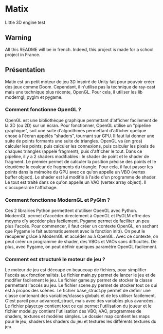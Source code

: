 # Matix
Little 3D engine test
## Warning
All this README will be in french. Indeed, this project is made for a school project in France.
## Présentation
Matix est un petit moteur de jeu 3D inspiré de Unity fait pour pouvoir créer des jeux comme Doom.
Cependant, il n'utilise pas la technique de ray-cast mais une technique plus récente, OpenGL.
Pour cela, il utiliser les lib moderngl, pyglm et pygame.
### Comment fonctionne OpenGL ?
OpenGL est une bibliothèque graphique permettant d'afficher facilement de la 3D (ou 2D) sur un écran. Pour fonctionner, OpenGL utilise un "pipeline graphique", soit une suite d'algorithmes permettant d'afficher quelque chose à l'écran appelés "shaders", tournant sur GPU. Il faut lui donner une suite de points formants une suite de triangles. OpenGL va (en gros) calculer les points, puis calculer les connexions, puis calculer les pixels de chaques triangles (appelé fragment), puis d'afficher le tout. Dans ce pipeline, il y a 2 shaders modifiables : le shader de point et le shader de fragment. Le premier permet de calculer la position précise des points et le deuxième la couleur de fragments du triangle. Pour cela, il faut passer les points dans la mémoire du GPU avec ce qu'on appelle un VBO (vertex buffer object). Le shader est lui modifié à l'aide d'un programme de shader. Le tout est traité dans ce qu'on appelle un VAO (vertex array object). Il s'occupera de l'affichage.
### Comment fonctionne ModernGL et PyGlm ?
Ces 2 librairies Python permettent d'utiliser OpenGL avec Python. ModernGL permet d'accéder directement à OpenGL et PyGLM offre des moyens d'y accéder plus facilement. Pygame permet de faciliter un peu plus l'accés. Pour commencer, il faut créer un contexte OpenGL, en sachant que Pygame le fait automatiquement avec la fonction init(). On peut le récuperer grâce à ModernGL et accéder au à OpenGL. Avec ce contexte, on peut créer un programme de shader, des VBOs et VAOs sans difficultés. De plus, avec Pygame, on peut définir quelques paramètre OpenGL facilement.
### Comment est structuré le moteur de jeu ?
Le moteur de jeu est découpé en beaucoup de fichiers, pour simplifier l'accés aux fonctionnalités. Le fichier main.py permet de lancer le jeu et de modifier facilement le jeu. Le fichier game.py permet de stocker la classe permettant l'accés au jeu. Le fichier scene.py permet de stocker tout ce qui est à propos des scènes. Le fichier base_struct.py permet de définir une classe contenant des variables/classes globals et de les utiliser facilement. C'est pareil pour advanced_struct, mais avec des variables plus avancées. Le fichier player.py contient tout ce qui permet l'utilisation du joueur et le fichier model.py contient l'utilisation des VBO, VAO, programmes de shaders, textures et modèles simples. Le dossier map contient les maps pour le jeu, shaders les shaders du jeu et textures les différents textures du jeu.